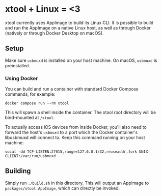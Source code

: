 # xtool + Linux = <3

xtool currently uses AppImage to build its Linux CLI. It is possible to build and run the AppImage on a native Linux host, as well as through Docker (natively or through Docker Desktop on macOS).

## Setup

Make sure `usbmuxd` is installed on your host machine. On macOS, `usbmuxd` is preinstalled.

### Using Docker

You can build and run a container with standard Docker Compose commands, for example:
```
docker compose run --rm xtool
``` 
This will spawn a shell inside the container. The xtool root directory will be bind-mounted at `/xtool`.

To actually access iOS devices from inside Docker, you'll also need to forward the host's `usbmuxd` to a port which the Docker container's libusbmuxd will connect to. Keep this command running on your host machine:
```
socat -dd TCP-LISTEN:27015,range=127.0.0.1/32,reuseaddr,fork UNIX-CLIENT:/var/run/usbmuxd
```

## Building

Simply run `./build.sh` in this directory. This will output an AppImage to `packages/xtool.AppImage`, which can directly be invoked.
